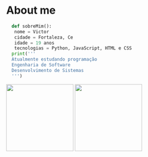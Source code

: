 # About me
```python
  def sobreMim():
   nome = Victor
   cidade = Fortaleza, Ce
   idade = 19 anos
   tecnologias = Python, JavaScript, HTML e CSS
  print('''
  Atualmente estudando programação
  Engenharia de Software
  Desenvolvimento de Sistemas
  ''')
```
<div>
  <img height="180em" src="https://github-readme-stats.vercel.app/api?username=victorlima11&show_icons=true&theme=tokyonight"/>
  <img height="180em" src="https://github-readme-stats.vercel.app/api/top-langs/?username=victorlima11&layout=compact&theme=tokyonight"/>
</div>


